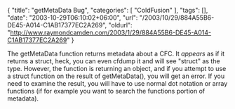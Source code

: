 {
	"title": "getMetaData Bug",
	"categories": [
		"ColdFusion"
	],
	"tags": [],
	"date": "2003-10-29T06:10:02+06:00",
	"url": "/2003/10/29/884A55B6-DE45-A014-C1AB17377EC2A269",
	"oldurl": "http://www.raymondcamden.com/2003/1/29/884A55B6-DE45-A014-C1AB17377EC2A269"
}

The getMetaData function returns metadata about a CFC. It <i>appears</i> as if it returns a struct, heck, you can even cfdump it and will see "struct" as the type. However, the function is returning an object, and if you attempt to use a struct function on the result of getMetaData(), you will get an error. If you need to examine the result, you will have to use normal dot notation or array functions (if for example you want to search the functions portion of metadata).